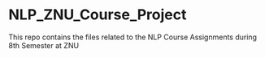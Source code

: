 # NLP_ZNU_Course_Project
This repo contains the files related to the NLP Course Assignments during 8th Semester at ZNU
